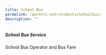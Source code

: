 ```yaml
---
title: School Bus
permalink: /parents-and-students/schoolbus/
description: ""
---
```

##### School Bus Service

School Bus Operator and Bus Fare

